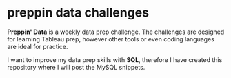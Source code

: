 # preppin data challenges

**Preppin' Data** is a weekly data prep challenge. The challenges are designed for learning Tableau prep, however other tools or even coding languages are ideal for practice. 

I want to improve my data prep skills with **SQL**, therefore I have created this repository where I will post the MySQL snippets.

